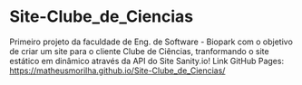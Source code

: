# Site-Clube_de_Ciencias
Primeiro projeto da faculdade de Eng. de Software - Biopark com o objetivo de criar um site para o cliente Clube de Ciências, tranformando o site estático em dinâmico através da API do Site Sanity.io!
Link GitHub Pages: https://matheusmorilha.github.io/Site-Clube_de_Ciencias/
